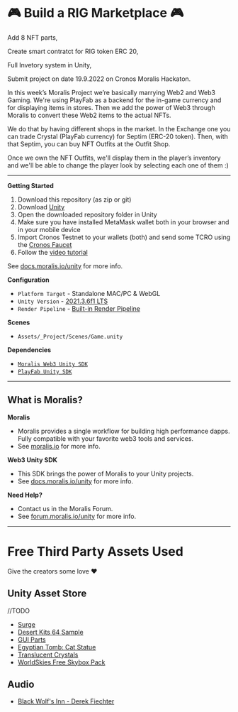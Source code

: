 # 🎮 Build a RIG Marketplace 🎮

Add 8 NFT parts,

Create smart contratct for RIG token ERC 20,

Full Invetory system in Unity,

Submit project on date 19.9.2022 on Cronos Moralis Hackaton.



In this week’s Moralis Project we’re basically marrying Web2 and Web3 Gaming. We're using PlayFab as a backend for the in-game currency and for displaying items in stores. Then we add the power of Web3 through Moralis to convert these Web2 items to the actual NFTs.

We do that by having different shops in the market. In the Exchange one you can trade Crystal (PlayFab currency) for Septim (ERC-20 token). Then, with that Septim, you can buy NFT Outfits at the Outfit Shop.

Once we own the NFT Outfits, we'll display them in the player’s inventory and we'll be able to change the player look by selecting each one of them :)

---  

**Getting Started**
1. Download this repository (as zip or git)
2. Download [Unity](https://unity3d.com/unity/qa/lts-releases?version=2021.3)
3. Open the downloaded repository folder in Unity
4. Make sure you have installed MetaMask wallet both in your browser and in your mobile device
5. Import Cronos Testnet to your wallets (both) and send some TCRO using the [Cronos Faucet](https://cronos.org/faucet)
6. Follow the [video tutorial](https://youtu.be/nxezdsQT1Mk)

See [docs.moralis.io/unity](https://docs.moralis.io/unity) for more info.

**Configuration**
* `Platform Target` - Standalone MAC/PC & WebGL
* `Unity Version` - [2021.3.6f1 LTS](https://unity3d.com/unity/qa/lts-releases?version=2021.3)
* `Render Pipeline` - [Built-in Render Pipeline](https://docs.unity3d.com/Manual/built-in-render-pipeline.html)

**Scenes**
* `Assets/_Project/Scenes/Game.unity`

**Dependencies**
* [`Moralis Web3 Unity SDK`](https://github.com/MoralisWeb3/web3-unity-sdk)
* [`PlayFab Unity SDK`](https://docs.microsoft.com/en-us/gaming/playfab/sdks/unity3d/)

----

## What is Moralis?

**Moralis**

* Moralis provides a single workflow for building high performance dapps. Fully compatible with your favorite web3 tools and services. 
* See [moralis.io](https://moralis.io) for more info.

**Web3 Unity SDK**

* This SDK brings the power of Moralis to your Unity projects. 
* See [docs.moralis.io/unity](https://docs.moralis.io/unity) for more info.

**Need Help?**

* Contact us in the Moralis Forum. 
* See [forum.moralis.io/unity](https://forum.moralis.io/unity) for more info.

----

# Free Third Party Assets Used
Give the creators some love ❤️

## Unity Asset Store

//TODO 

* [Surge](https://assetstore.unity.com/packages/tools/utilities/surge-107312)
* [Desert Kits 64 Sample](https://assetstore.unity.com/packages/3d/environments/landscapes/desert-kits-64-sample-86482)
* [GUI Parts](https://assetstore.unity.com/packages/2d/gui/icons/gui-parts-159068)
* [Egyptian Tomb: Cat Statue](https://assetstore.unity.com/packages/3d/environments/historic/egyptian-tomb-cat-statue-119784)
* [Translucent Crystals](https://assetstore.unity.com/packages/3d/environments/fantasy/translucent-crystals-106274)
* [WorldSkies Free Skybox Pack](https://assetstore.unity.com/packages/2d/textures-materials/sky/worldskies-free-skybox-pack-86517)

## Audio

* [Black Wolf's Inn - Derek Fiechter](https://www.youtube.com/watch?v=LtDMBtjyq9A)


